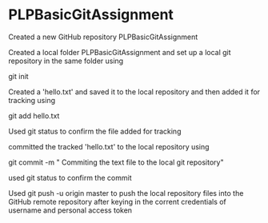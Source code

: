 # PLPBasicGitAssignment

Created a new GitHub repository PLPBasicGitAssignment

Created a local folder PLPBasicGitAssignment and set up a local git repository in the same folder using

git init

Created a 'hello.txt' and saved it to the local repository and then added it for tracking using

git add hello.txt

Used 
git status 
to confirm the file added for tracking

committed the tracked 'hello.txt' to the local repository using

git commit -m " Commiting the text file to the local git repository"

used 
git status 
to confirm the commit

Used 
git push -u origin master
to push the local repository files into the GitHub remote repository after keying in the corrent credentials of username and personal access token


